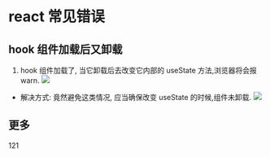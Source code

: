 # react 常见错误

## hook 组件加载后又卸载

1. hook 组件加载了, 当它卸载后去改变它内部的 useState 方法,浏览器将会报 warn.
   <img src="/Learn-notes/react/react1.png" />

- 解决方式: 竟然避免这类情况, 应当确保改变 useState 的时候,组件未卸载.
   <img src="/Learn-notes/react/react2.png" />
## 更多

121
